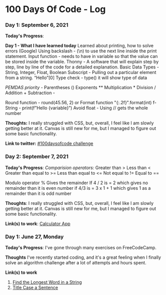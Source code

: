 # 100 Days Of Code - Log

### Day 1: September 6, 2021 

**Today's Progress**:

**Day 1 - What I have learned today**
Learned about printing, how to solve errors (Google)
Using backslash - (\n) to use the next line inside the print statement.
Input function - needs to have in variable so that the value can be stored inside the variable.
Thonny - A software that will explain step by step, line by line of the code for a detailed explanation.
Basic Data Types - String, Integer, Float, Boolean
Subscript - Pulling out a particular element from a string. “Hello”[0]
Type check - type() it will show type of data

*PEMDAS priority* - 
Parentheses ()
Exponents **
Multiplication *
Division /
Addition +
Subtraction -

Round function - round(45.56, 2) or Format function "{:.2f}".format(int)
f-String - print(f”Hello {variable}”)
Avoid float - Using // gets the whole number

**Thoughts:** I really struggled with CSS, but, overall, I feel like I am slowly getting better at it. Canvas is still new for me, but I managed to figure out some basic functionality.

**Link to twitter:** [#100daysofcode challenge](http://www.example.com)

### Day 2: September 7, 2021 

**Today's Progress**: 
*Comparision operators:*
Greater than >
Less than <
Greater than equal to >=
Less than equal to <=
Not equal to !=
Equal to ==

Modulo operator %
Gives the remainder
If 4 / 2 is = 2 which gives no remainder than it is even number
if 4/3 is = 3 x 1 + 1 which gives 1 as a remainder than it is odd number 


**Thoughts**: I really struggled with CSS, but, overall, I feel like I am slowly getting better at it. Canvas is still new for me, but I managed to figure out some basic functionality.

**Link(s) to work**: [Calculator App](http://www.example.com)


### Day 1: June 27, Monday

**Today's Progress**: I've gone through many exercises on FreeCodeCamp.

**Thoughts** I've recently started coding, and it's a great feeling when I finally solve an algorithm challenge after a lot of attempts and hours spent.

**Link(s) to work**
1. [Find the Longest Word in a String](https://www.freecodecamp.com/challenges/find-the-longest-word-in-a-string)
2. [Title Case a Sentence](https://www.freecodecamp.com/challenges/title-case-a-sentence)
